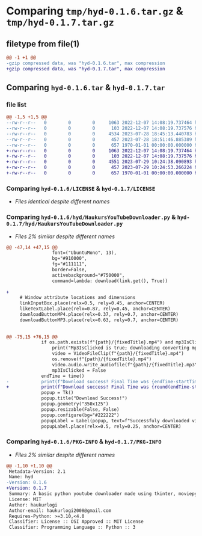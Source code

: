 # Comparing `tmp/hyd-0.1.6.tar.gz` & `tmp/hyd-0.1.7.tar.gz`

## filetype from file(1)

```diff
@@ -1 +1 @@
-gzip compressed data, was "hyd-0.1.6.tar", max compression
+gzip compressed data, was "hyd-0.1.7.tar", max compression
```

## Comparing `hyd-0.1.6.tar` & `hyd-0.1.7.tar`

### file list

```diff
@@ -1,5 +1,5 @@
--rw-r--r--   0        0        0     1063 2022-12-07 14:08:19.737464 hyd-0.1.6/LICENSE
--rw-r--r--   0        0        0      103 2022-12-07 14:08:19.737576 hyd-0.1.6/README.md
--rw-r--r--   0        0        0     4534 2023-07-28 18:45:13.440783 hyd-0.1.6/hyd/HaukursYouTubeDownloader.py
--rw-r--r--   0        0        0      457 2023-07-28 18:51:46.885389 hyd-0.1.6/pyproject.toml
--rw-r--r--   0        0        0      657 1970-01-01 00:00:00.000000 hyd-0.1.6/PKG-INFO
+-rw-r--r--   0        0        0     1063 2022-12-07 14:08:19.737464 hyd-0.1.7/LICENSE
+-rw-r--r--   0        0        0      103 2022-12-07 14:08:19.737576 hyd-0.1.7/README.md
+-rw-r--r--   0        0        0     4551 2023-07-29 10:24:38.090893 hyd-0.1.7/hyd/HaukursYouTubeDownloader.py
+-rw-r--r--   0        0        0      457 2023-07-29 10:24:53.266224 hyd-0.1.7/pyproject.toml
+-rw-r--r--   0        0        0      657 1970-01-01 00:00:00.000000 hyd-0.1.7/PKG-INFO
```

### Comparing `hyd-0.1.6/LICENSE` & `hyd-0.1.7/LICENSE`

 * *Files identical despite different names*

### Comparing `hyd-0.1.6/hyd/HaukursYouTubeDownloader.py` & `hyd-0.1.7/hyd/HaukursYouTubeDownloader.py`

 * *Files 2% similar despite different names*

```diff
@@ -47,14 +47,15 @@
                 font=("UbuntuMono", 13),
                 bg="#910000",
                 fg="#111111",
                 border=False,
                 activebackground="#750000",
                 command=lambda: download(link.get(), True))
 
+
     # Window attribute locations and dimensions
     linkInputBox.place(relx=0.5, rely=0.45, anchor=CENTER)
     likeTextLabel.place(relx=0.87, rely=0.45, anchor=CENTER)
     downloadButtonMP4.place(relx=0.37, rely=0.7, anchor=CENTER)
     downloadButtonMP3.place(relx=0.63, rely=0.7, anchor=CENTER)
 
 
@@ -75,15 +76,15 @@
             if os.path.exists(f"{path}/{fixedTitle}.mp4") and mp3IsClicked:
                 print("Mp3IsClicked is true; downloading converting mp4 download to mp3 download...")
                 video = VideoFileClip(f"{path}/{fixedTitle}.mp4")
                 os.remove(f"{path}/{fixedTitle}.mp4")
                 video.audio.write_audiofile(f"{path}/{fixedTitle}.mp3")
                 mp3IsClicked = False  
             endTime = time()
-            print(f"Download success! Final Time was {endTime-startTime,3}")        
+            print(f"Download success! Final Time was {round(endTime-startTime,3)} seconds ")        
             popup = Tk()
             popup.title("Download Success!")
             popup.geometry("350x125")
             popup.resizable(False, False)
             popup.configure(bg="#222222")
             popupLabel = Label(popup, text=f"Successfuly downloaded video at \n{path}.\nTotal time taken: {round(endTime-startTime,3)} seconds", fg="#EDEDED", bg="#222222")
             popupLabel.place(relx=0.5, rely=0.25, anchor=CENTER)
```

### Comparing `hyd-0.1.6/PKG-INFO` & `hyd-0.1.7/PKG-INFO`

 * *Files 2% similar despite different names*

```diff
@@ -1,10 +1,10 @@
 Metadata-Version: 2.1
 Name: hyd
-Version: 0.1.6
+Version: 0.1.7
 Summary: A basic python youtube downloader made using tkinter, moviepy and pytube.
 License: MIT
 Author: haukurlogi
 Author-email: haukurlogi2008@gmail.com
 Requires-Python: >=3.10,<4.0
 Classifier: License :: OSI Approved :: MIT License
 Classifier: Programming Language :: Python :: 3
```

